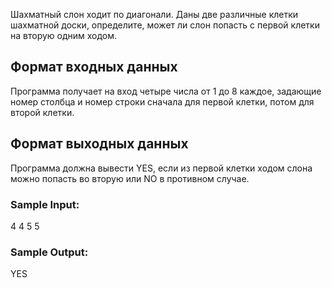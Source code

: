Шахматный слон ходит по диагонали. Даны две различные клетки шахматной доски, определите, может ли слон попасть с первой клетки на вторую одним ходом.

## Формат входных данных
Программа получает на вход четыре числа от 1 до 8 каждое, задающие номер столбца и номер строки сначала для первой клетки, потом для второй клетки.
## Формат выходных данных
Программа должна вывести YES, если из первой клетки ходом слона можно попасть во вторую или NO в противном случае.
### Sample Input:

4
4
5
5
### Sample Output:

YES
